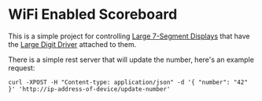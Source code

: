 # WiFi Enabled Scoreboard

This is a simple project for controlling [Large 7-Segment Displays](https://www.sparkfun.com/products/8530) that have the [Large Digit Driver](https://www.sparkfun.com/products/13279) attached to them.  


There is a simple rest server that will update the number, here's an example request:

```
curl -XPOST -H "Content-type: application/json" -d '{ "number": "42" }' 'http://ip-address-of-device/update-number'
```